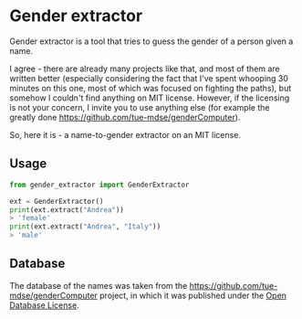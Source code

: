 # Gender extractor
Gender extractor is a tool that tries to guess the gender of a person given a name. 

I agree - there are already many projects like that, and most of them are written better (especially considering the fact that I've spent whooping 30 minutes on this one, most of which was focused on fighting the paths), but somehow I couldn't find anything on MIT license. However, if the licensing is not your concern, I invite you to use anything else (for example the greatly done https://github.com/tue-mdse/genderComputer).

So, here it is - a name-to-gender extractor on an MIT license.

## Usage
```python
from gender_extractor import GenderExtractor

ext = GenderExtractor()
print(ext.extract("Andrea"))
> 'female'
print(ext.extract("Andrea", "Italy"))
> 'male'

```

## Database
The database of the names was taken from the https://github.com/tue-mdse/genderComputer project, in which it was published under the [Open Database License](https://opendatacommons.org/licenses/odbl/1-0/).